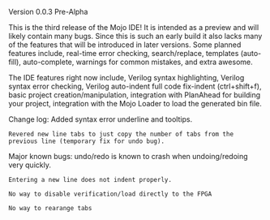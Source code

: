 Version 0.0.3 Pre-Alpha

This is the third release of the Mojo IDE! It is intended as a preview and will likely contain many bugs. Since this is such an early build it also lacks many of the features that will be introduced in later versions. Some planned features include, real-time error checking, search/replace, templates (auto-fill), auto-complete, warnings for common mistakes, and extra awesome.

The IDE features right now include, Verilog syntax highlighting, Verilog syntax error checking, Verilog auto-indent full code fix-indent (ctrl+shift+f), basic project creation/manipulation, integration with PlanAhead for building your project, integration with the Mojo Loader to load the generated bin file. 

Change log: 
    Added syntax error underline and tooltips.

    Revered new line tabs to just copy the number of tabs from the previous line (temporary fix for undo bug).

Major known bugs: 
    undo/redo is known to crash when undoing/redoing very quickly.

    Entering a new line does not indent properly.

    No way to disable verification/load directly to the FPGA

    No way to rearange tabs


